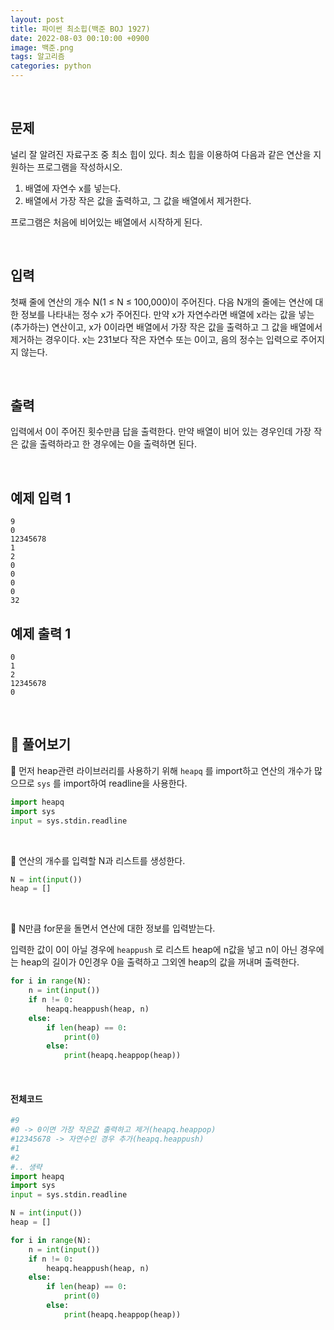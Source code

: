 ```yaml
---
layout: post
title: 파이썬 최소힙(백준 BOJ 1927)
date: 2022-08-03 00:10:00 +0900
image: 백준.png
tags: 알고리즘
categories: python 
---
```


<br>

## 문제

널리 잘 알려진 자료구조 중 최소 힙이 있다. 최소 힙을 이용하여 다음과 같은 연산을 지원하는 프로그램을 작성하시오.

1. 배열에 자연수 x를 넣는다.
2. 배열에서 가장 작은 값을 출력하고, 그 값을 배열에서 제거한다.

프로그램은 처음에 비어있는 배열에서 시작하게 된다.

<br>

## 입력

첫째 줄에 연산의 개수 N(1 ≤ N ≤ 100,000)이 주어진다. 다음 N개의 줄에는 연산에 대한 정보를 나타내는 정수 x가 주어진다. 만약 x가 자연수라면 배열에 x라는 값을 넣는(추가하는) 연산이고, x가 0이라면 배열에서 가장 작은 값을 출력하고 그 값을 배열에서 제거하는 경우이다. x는 231보다 작은 자연수 또는 0이고, 음의 정수는 입력으로 주어지지 않는다.

<br>

## 출력

입력에서 0이 주어진 횟수만큼 답을 출력한다. 만약 배열이 비어 있는 경우인데 가장 작은 값을 출력하라고 한 경우에는 0을 출력하면 된다.

<br>

## 예제 입력 1

```
9
0
12345678
1
2
0
0
0
0
32
```

## 예제 출력 1

```
0
1
2
12345678
0
```

<br>

## 📝 풀어보기

📌 먼저 heap관련 라이브러리를 사용하기 위해 `heapq` 를 import하고 연산의 개수가 많으므로 `sys` 를 import하여 readline을 사용한다.

``` python
import heapq
import sys
input = sys.stdin.readline
```

<br>

📌 연산의 개수를 입력할 N과 리스트를 생성한다. 

``` python
N = int(input())
heap = []
```

<br>

📌 N만큼 for문을 돌면서 연산에 대한 정보를 입력받는다.

입력한 값이 0이 아닐 경우에 `heappush` 로 리스트 heap에 n값을 넣고 n이 아닌 경우에는 heap의 길이가 0인경우 0을 출력하고 그외엔 heap의 값을 꺼내며 출력한다.

``` python
for i in range(N):
    n = int(input())
    if n != 0:
        heapq.heappush(heap, n)
    else:
        if len(heap) == 0:
            print(0)
        else:
            print(heapq.heappop(heap))
```

<br>

#### 전체코드

``` python
#9
#0 -> 0이면 가장 작은값 출력하고 제거(heapq.heappop)
#12345678 -> 자연수인 경우 추가(heapq.heappush)
#1
#2
#.. 생략
import heapq
import sys
input = sys.stdin.readline

N = int(input())
heap = []

for i in range(N):
    n = int(input())
    if n != 0:
        heapq.heappush(heap, n)
    else:
        if len(heap) == 0:
            print(0)
        else:
            print(heapq.heappop(heap))
```

